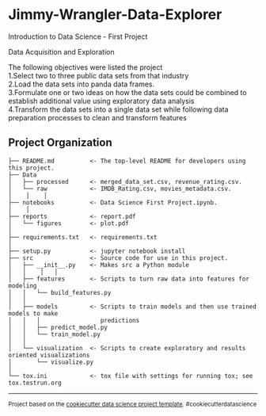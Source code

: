 # Jimmy-Wrangler-Data-Explorer
Introduction to Data Science - First Project

Data Acquisition and Exploration 

The following objectives were listed the project <br/>
1.Select two to three public data sets from that industry <br/>
2.Load the data sets into panda data frames.<br/>
3.Formulate one or two ideas on how the data sets could be combined to establish additional value using exploratory data analysis<br/>
4.Transform the data sets into a single data set while following data preparation processes to clean and transform features <br/>

Project Organization
------------

    ├── README.md          <- The top-level README for developers using this project.
    ├── Data
    │   ├── processed      <- merged_data_set.csv, revenue_rating.csv.
    │   └── raw            <- IMDB_Rating.csv, movies_metadata.csv.        
    │    │    │
    ├── notebooks          <- Data Science First Project.ipynb.
    │    │
    ├── reports            <- report.pdf
    │   └── figures        <- plot.pdf
    │
    ├── requirements.txt   <- requirements.txt
    │
    ├── setup.py           <- jupyter notebook install
    ├── src                <- Source code for use in this project.
    │   ├── __init__.py    <- Makes src a Python module
    │   │    │   │
    │   ├── features       <- Scripts to turn raw data into features for modeling
    │   │   └── build_features.py
    │   │
    │   ├── models         <- Scripts to train models and then use trained models to make
    │   │   │                 predictions
    │   │   ├── predict_model.py
    │   │   └── train_model.py
    │   │
    │   └── visualization  <- Scripts to create exploratory and results oriented visualizations
    │       └── visualize.py
    │
    └── tox.ini            <- tox file with settings for running tox; see tox.testrun.org


--------

<p><small>Project based on the <a target="_blank" href="https://drivendata.github.io/cookiecutter-data-science/">cookiecutter data science project template</a>. #cookiecutterdatascience</small></p>

